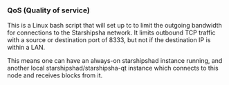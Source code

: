 ### QoS (Quality of service) ###

This is a Linux bash script that will set up tc to limit the outgoing bandwidth for connections to the Starshipsha network. It limits outbound TCP traffic with a source or destination port of 8333, but not if the destination IP is within a LAN.

This means one can have an always-on starshipshad instance running, and another local starshipshad/starshipsha-qt instance which connects to this node and receives blocks from it.
